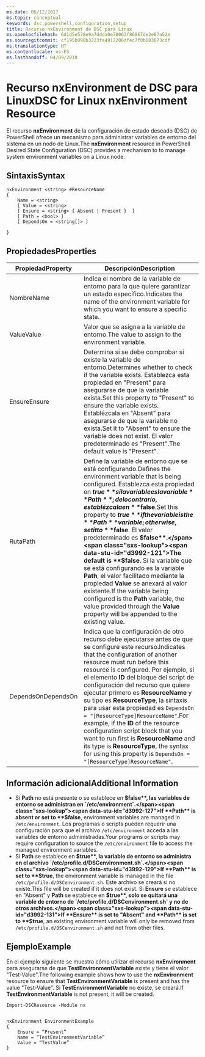 ```yaml
---
ms.date: 06/12/2017
ms.topic: conceptual
keywords: dsc,powershell,configuration,setup
title: Recurso nxEnvironment de DSC para Linux
ms.openlocfilehash: 6d1d5e578e9a7ddda0e70063f86867de2e87a52e
ms.sourcegitcommit: cf195b090b3223fa4917206dfec7f0b603873cdf
ms.translationtype: HT
ms.contentlocale: es-ES
ms.lasthandoff: 04/09/2018
---
```

# <a name="dsc-for-linux-nxenvironment-resource"></a><span data-ttu-id="d3992-103">Recurso nxEnvironment de DSC para Linux</span><span class="sxs-lookup"><span data-stu-id="d3992-103">DSC for Linux nxEnvironment Resource</span></span>

<span data-ttu-id="d3992-104">El recurso **nxEnvironment** de la configuración de estado deseado (DSC) de PowerShell ofrece un mecanismo para administrar variables de entorno del sistema en un nodo de Linux.</span><span class="sxs-lookup"><span data-stu-id="d3992-104">The **nxEnvironment** resource in PowerShell Desired State Configuration (DSC) provides a mechanism to to manage system environment variables on a Linux node.</span></span>

## <a name="syntax"></a><span data-ttu-id="d3992-105">Sintaxis</span><span class="sxs-lookup"><span data-stu-id="d3992-105">Syntax</span></span>

```
nxEnvironment <string> #ResourceName
{
    Name = <string>
    [ Value = <string>
    [ Ensure = <string> { Absent | Present }  ]
    [ Path = <bool> }
    [ DependsOn = <string[]> ]

}
```

## <a name="properties"></a><span data-ttu-id="d3992-106">Propiedades</span><span class="sxs-lookup"><span data-stu-id="d3992-106">Properties</span></span>

|  <span data-ttu-id="d3992-107">Propiedad</span><span class="sxs-lookup"><span data-stu-id="d3992-107">Property</span></span> |  <span data-ttu-id="d3992-108">Descripción</span><span class="sxs-lookup"><span data-stu-id="d3992-108">Description</span></span> |
|---|---|
| <span data-ttu-id="d3992-109">Nombre</span><span class="sxs-lookup"><span data-stu-id="d3992-109">Name</span></span>| <span data-ttu-id="d3992-110">Indica el nombre de la variable de entorno para la que quiere garantizar un estado específico.</span><span class="sxs-lookup"><span data-stu-id="d3992-110">Indicates the name of the environment variable for which you want to ensure a specific state.</span></span>|
| <span data-ttu-id="d3992-111">Value</span><span class="sxs-lookup"><span data-stu-id="d3992-111">Value</span></span>| <span data-ttu-id="d3992-112">Valor que se asigna a la variable de entorno.</span><span class="sxs-lookup"><span data-stu-id="d3992-112">The value to assign to the environment variable.</span></span>|
| <span data-ttu-id="d3992-113">Ensure</span><span class="sxs-lookup"><span data-stu-id="d3992-113">Ensure</span></span>| <span data-ttu-id="d3992-114">Determina si se debe comprobar si existe la variable de entorno.</span><span class="sxs-lookup"><span data-stu-id="d3992-114">Determines whether to check if the variable exists.</span></span> <span data-ttu-id="d3992-115">Establezca esta propiedad en "Present" para asegurarse de que la variable exista.</span><span class="sxs-lookup"><span data-stu-id="d3992-115">Set this property to "Present" to ensure the variable exists.</span></span> <span data-ttu-id="d3992-116">Establézcala en "Absent" para asegurarse de que la variable no exista.</span><span class="sxs-lookup"><span data-stu-id="d3992-116">Set it to "Absent" to ensure the variable does not exist.</span></span> <span data-ttu-id="d3992-117">El valor predeterminado es "Present".</span><span class="sxs-lookup"><span data-stu-id="d3992-117">The default value is "Present".</span></span>|
| <span data-ttu-id="d3992-118">Ruta</span><span class="sxs-lookup"><span data-stu-id="d3992-118">Path</span></span>| <span data-ttu-id="d3992-119">Define la variable de entorno que se está configurando.</span><span class="sxs-lookup"><span data-stu-id="d3992-119">Defines the environment variable that is being configured.</span></span> <span data-ttu-id="d3992-120">Establezca esta propiedad en **$true** si la variable es la variable **Path**; de lo contrario, establézcala en **$false**.</span><span class="sxs-lookup"><span data-stu-id="d3992-120">Set this property to **$true** if the variable is the **Path** variable; otherwise, set it to **$false**.</span></span> <span data-ttu-id="d3992-121">El valor predeterminado es **$false**.</span><span class="sxs-lookup"><span data-stu-id="d3992-121">The default is **$false**.</span></span> <span data-ttu-id="d3992-122">Si la variable que se está configurando es la variable **Path**, el valor facilitado mediante la propiedad **Value** se anexará al valor existente.</span><span class="sxs-lookup"><span data-stu-id="d3992-122">If the variable being configured is the **Path** variable, the value provided through the **Value** property will be appended to the existing value.</span></span>|
| <span data-ttu-id="d3992-123">DependsOn</span><span class="sxs-lookup"><span data-stu-id="d3992-123">DependsOn</span></span> | <span data-ttu-id="d3992-124">Indica que la configuración de otro recurso debe ejecutarse antes de que se configure este recurso.</span><span class="sxs-lookup"><span data-stu-id="d3992-124">Indicates that the configuration of another resource must run before this resource is configured.</span></span> <span data-ttu-id="d3992-125">Por ejemplo, si el elemento **ID** del bloque del script de configuración del recurso que quiere ejecutar primero es **ResourceName** y su tipo es **ResourceType**, la sintaxis para usar esta propiedad es `DependsOn = "[ResourceType]ResourceName"`.</span><span class="sxs-lookup"><span data-stu-id="d3992-125">For example, if the **ID** of the resource configuration script block that you want to run first is **ResourceName** and its type is **ResourceType**, the syntax for using this property is `DependsOn = "[ResourceType]ResourceName"`.</span></span>|

## <a name="additional-information"></a><span data-ttu-id="d3992-126">Información adicional</span><span class="sxs-lookup"><span data-stu-id="d3992-126">Additional Information</span></span>

* <span data-ttu-id="d3992-127">Si **Path** no está presente o se establece en **$false**, las variables de entorno se administran en `/etc/environment`.</span><span class="sxs-lookup"><span data-stu-id="d3992-127">If **Path** is absent or set to **$false**, environment variables are managed in `/etc/environment`.</span></span> <span data-ttu-id="d3992-128">Los programas o scripts pueden requerir una configuración para que el archivo `/etc/environment` acceda a las variables de entorno administradas.</span><span class="sxs-lookup"><span data-stu-id="d3992-128">Your programs or scripts may require configuration to source the `/etc/environment` file to access the managed environment variables.</span></span>
* <span data-ttu-id="d3992-129">Si **Path** se establece en **$true**, la variable de entorno se administra en el archivo `/etc/profile.d/DSCenvironment.sh`.</span><span class="sxs-lookup"><span data-stu-id="d3992-129">If **Path** is set to **$true**, the environment variable is managed in the file `/etc/profile.d/DSCenvironment.sh`.</span></span> <span data-ttu-id="d3992-130">Este archivo se creará si no existe.</span><span class="sxs-lookup"><span data-stu-id="d3992-130">This file will be created if it does not exist.</span></span> <span data-ttu-id="d3992-131">Si **Ensure** se establece en "Absent" y **Path** se establece en **$true**, solo se quitará una variable de entorno de `/etc/profile.d/DSCenvironment.sh` y no de otros archivos.</span><span class="sxs-lookup"><span data-stu-id="d3992-131">If **Ensure** is set to "Absent" and **Path** is set to **$true**, an existing environment variable will only be removed from `/etc/profile.d/DSCenvironment.sh` and not from other files.</span></span>

## <a name="example"></a><span data-ttu-id="d3992-132">Ejemplo</span><span class="sxs-lookup"><span data-stu-id="d3992-132">Example</span></span>

<span data-ttu-id="d3992-133">En el ejemplo siguiente se muestra cómo utilizar el recurso **nxEnvironment** para asegurarse de que **TestEnvironmentVariable** existe y tiene el valor "Test-Value".</span><span class="sxs-lookup"><span data-stu-id="d3992-133">The following example shows how to use the **nxEnvironment** resource to ensure that **TestEnvironmentVariable** is present and has the value "Test-Value".</span></span> <span data-ttu-id="d3992-134">Si **TestEnvironmentVariable** no existe, se creará.</span><span class="sxs-lookup"><span data-stu-id="d3992-134">If **TestEnvironmentVariable** is not present, it will be created.</span></span>

```
Import-DSCResource -Module nx


nxEnvironment EnvironmentExample
{
    Ensure = “Present”
    Name = “TestEnvironmentVariable”
    Value = “TestValue”
}
```